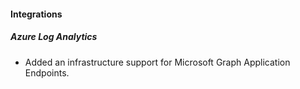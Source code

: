 
#### Integrations

##### Azure Log Analytics

- Added an infrastructure support for Microsoft Graph Application Endpoints.
